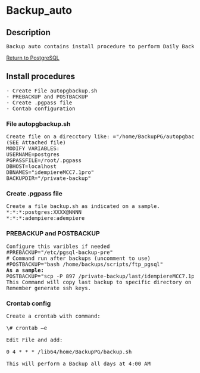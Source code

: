# Backup_auto

## <b>Description</b>
<pre>
Backup_auto contains install procedure to perform Daily Backups with additional Week and Month recording.
</pre>

[Return to PostgreSQL](../PostgreSQL.md)
## <b>Install procedures</b>

<pre>
- Create File autopgbackup.sh
- PREBACKUP and POSTBACKUP
- Create .pgpass file
- Contab configuration
</pre>

### <b> File autopgbackup.sh</b>

<pre>
Create file on a direcctory like: ="/home/BackupPG/autopgbackup.sh”
(SEE Attached file)
MODIFY VARIABLES:
USERNAME=postgres
PGPASSFILE=/root/.pgpass
DBHOST=localhost
DBNAMES="idempiereMCC7.1pro"
BACKUPDIR="/private-backup"
</pre>
### <b> Create .pgpass file </b>

<pre>
Create a file backup.sh as indicated on a sample.
*:*:*:postgres:XXXX@NNNN
*:*:*:adempiere:adempiere
</pre>

### <b> PREBACKUP and POSTBACKUP </b>

<pre>
Configure this varibles if needed
#PREBACKUP="/etc/pgsql-backup-pre"
# Command run after backups (uncomment to use)
#POSTBACKUP="bash /home/backups/scripts/ftp_pgsql"
<b>As a sample:</b>
POSTBACKUP="scp -P 897 /private-backup/last/idempiereMCC7.1pro/idempiereMCC7.1pro.sql luisamesty@luisamesty.sytes.net:/home/luisamesty/Idempiere_Restore/idempiereMCC7.1pro.pgsql"
This Command will copy last backup to specific directory on <b>"luisamesty.sytes.net"</b> server
Remember generate ssh keys.
</pre>


### <b> Crontab config </b>

<pre>
Create a crontab with command: 

\# crontab –e

Edit File and add:

0 4 * * * /lib64/home/BackupPG/backup.sh

This will perform a Backup all days at 4:00 AM
</pre>